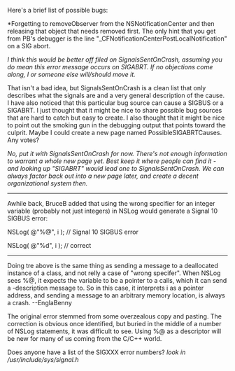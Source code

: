 Here's a brief list of possible bugs:


*Forgetting to removeObserver from the NSNotificationCenter and then releasing that object that needs removed first. The only hint that you get from PB's debugger is the line "_CFNotificationCenterPostLocalNotification" on a SIG abort. 


*I think this would be better off filed on SignalsSentOnCrash, assuming you do mean this error message occurs on SIGABRT. If no objections come along, I or someone else will/should move it.*

That isn't a bad idea, but SignalsSentOnCrash is a clean list that only describes what the signals are and a very general description of the cause. I have also noticed that this particular bug source can cause a SIGBUS or a SIGABRT. I just thought that it might be nice to share possible bug sources that are hard to catch but easy to create. I also thought that it might be nice to point out the smoking gun in the debugging output that points toward the culprit. Maybe I could create a new page named PossibleSIGABRTCauses. Any votes?

*No, put it with SignalsSentOnCrash for now. There's not enough information to warrant a whole new page yet. Best keep it where people can find it - and looking up "SIGABRT" would lead one to SignalsSentOnCrash. We can always factor back out into a new page later, and create a decent organizational system then.*

----

Awhile back, BruceB added that using the wrong specifier for an integer variable (probably not just integers) in NSLog would generate a Signal 10 SIGBUS error:

NSLog( @"%@", i );   //  Signal 10 SIGBUS error

NSLog( @"%d", i );    //  correct

----

Doing tre above is the same thing as sending a message to a deallocated instance of a class, and not relly a case of "wrong specifer". When NSLog sees %@, it expects the variable to be a pointer to a calls, which it can send a -description message to. So in this case, it interprets i as a pointer address, and sending a message to an arbitrary memory location, is always a crash. --EnglaBenny

The original error stemmed from some overzealous copy and pasting.  The correction is obvious once identified, but buried
in the middle of a number of NSLog statements, it was difficult to see.  Using %@ as a descriptor will be new for many of us coming from the C/C++ world.

Does anyone have a list of the SIGXXX error numbers?  *look in /usr/include/sys/signal.h*
